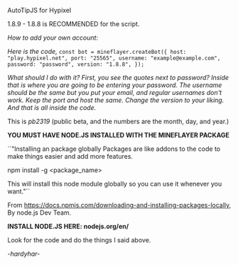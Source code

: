 AutoTipJS for Hypixel

1.8.9 - 1.8.8 is RECOMMENDED for the script.

*How to add your own account:*

*Here is the code,*
``const bot = mineflayer.createBot({
  host: "play.hypixel.net",
  port: "25565",
  username: "example@example.com",
  password: "password",
  version: "1.8.8",
});``

*What should I do with it?
First, you see the quotes next to password? Inside that is where you are going to be entering your password.
The username should be the same but you put your email, and regular usernames don't work.
Keep the port and host the same.
Change the version to your liking.
And that is all inside the code.*

This is *pb2319* (public beta, and the numbers are the month, day, and year.)

**YOU MUST HAVE NODE.JS INSTALLED WITH THE MINEFLAYER PACKAGE**

``"Installing an package globally
Packages are like addons to the code to make things easier and add more features.

npm install -g <package_name>

This will install this node module globally so you can use it whenever you want."``

From https://docs.npmjs.com/downloading-and-installing-packages-locally, By node.js Dev Team.

**INSTALL NODE.JS HERE: nodejs.org/en/**

Look for the code and do the things I said above.

*-hardyhar-*


